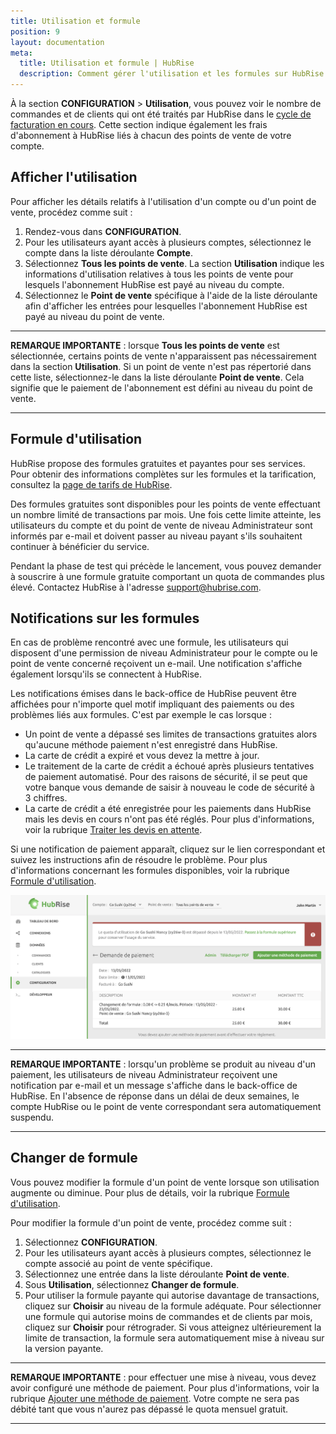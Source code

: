 ```yaml
---
title: Utilisation et formule
position: 9
layout: documentation
meta:
  title: Utilisation et formule | HubRise
  description: Comment gérer l'utilisation et les formules sur HubRise.
---
```


À la section **CONFIGURATION** > **Utilisation**, vous pouvez voir le nombre de commandes et de clients qui ont été traités par HubRise dans le [cycle de facturation en cours](/docs/paiement#cycles-de-facturation). Cette section indique également les frais d'abonnement à HubRise liés à chacun des points de vente de votre compte.

## Afficher l'utilisation

Pour afficher les détails relatifs à l'utilisation d'un compte ou d'un point de vente, procédez comme suit :

1. Rendez-vous dans **CONFIGURATION**.
1. Pour les utilisateurs ayant accès à plusieurs comptes, sélectionnez le compte dans la liste déroulante **Compte**.
1. Sélectionnez **Tous les points de vente**. La section **Utilisation** indique les informations d'utilisation relatives à tous les points de vente pour lesquels l'abonnement HubRise est payé au niveau du compte.
1. Sélectionnez le **Point de vente** spécifique à l'aide de la liste déroulante afin d'afficher les entrées pour lesquelles l'abonnement HubRise est payé au niveau du point de vente.

---

**REMARQUE IMPORTANTE** : lorsque **Tous les points de vente** est sélectionnée, certains points de vente n'apparaissent pas nécessairement dans la section **Utilisation**. Si un point de vente n'est pas répertorié dans cette liste, sélectionnez-le dans la liste déroulante **Point de vente**. Cela signifie que le paiement de l'abonnement est défini au niveau du point de vente.

---

## Formule d'utilisation

HubRise propose des formules gratuites et payantes pour ses services. Pour obtenir des informations complètes sur les formules et la tarification, consultez la [page de tarifs de HubRise](/tarifs/).

Des formules gratuites sont disponibles pour les points de vente effectuant un nombre limité de transactions par mois. Une fois cette limite atteinte, les utilisateurs du compte et du point de vente de niveau Administrateur sont informés par e-mail et doivent passer au niveau payant s'ils souhaitent continuer à bénéficier du service.

Pendant la phase de test qui précède le lancement, vous pouvez demander à souscrire à une formule gratuite comportant un quota de commandes plus élevé. Contactez HubRise à l'adresse [support@hubrise.com](mailto:support@hubrise.com).

## Notifications sur les formules

En cas de problème rencontré avec une formule, les utilisateurs qui disposent d'une permission de niveau Administrateur pour le compte ou le point de vente concerné reçoivent un e-mail. Une notification s'affiche également lorsqu'ils se connectent à HubRise.

Les notifications émises dans le back-office de HubRise peuvent être affichées pour n'importe quel motif impliquant des paiements ou des problèmes liés aux formules. C'est par exemple le cas lorsque :

- Un point de vente a dépassé ses limites de transactions gratuites alors qu'aucune méthode paiement n'est enregistré dans HubRise.
- La carte de crédit a expiré et vous devez la mettre à jour.
- Le traitement de la carte de crédit a échoué après plusieurs tentatives de paiement automatisé. Pour des raisons de sécurité, il se peut que votre banque vous demande de saisir à nouveau le code de sécurité à 3 chiffres.
- La carte de crédit a été enregistrée pour les paiements dans HubRise mais les devis en cours n'ont pas été réglés. Pour plus d'informations, voir la rubrique [Traiter les devis en attente](/docs/paiement#traiter-les-devis-en-attente).

Si une notification de paiement apparaît, cliquez sur le lien correspondant et suivez les instructions afin de résoudre le problème. Pour plus d'informations concernant les formules disponibles, voir la rubrique [Formule d'utilisation](#formule-d-utilisation).

![Payer un abonnement](../images/022-fr-2x-pay-subscription.png)

---

**REMARQUE IMPORTANTE** : lorsqu'un problème se produit au niveau d'un paiement, les utilisateurs de niveau Administrateur reçoivent une notification par e-mail et un message s'affiche dans le back-office de HubRise. En l'absence de réponse dans un délai de deux semaines, le compte HubRise ou le point de vente correspondant sera automatiquement suspendu.

---

## Changer de formule

Vous pouvez modifier la formule d'un point de vente lorsque son utilisation augmente ou diminue. Pour plus de détails, voir la rubrique [Formule d'utilisation](#formule-d-utilisation).

Pour modifier la formule d'un point de vente, procédez comme suit :

1. Sélectionnez **CONFIGURATION**.
1. Pour les utilisateurs ayant accès à plusieurs comptes, sélectionnez le compte associé au point de vente spécifique.
1. Sélectionnez une entrée dans la liste déroulante **Point de vente**.
1. Sous **Utilisation**, sélectionnez **Changer de formule**.
1. Pour utiliser la formule payante qui autorise davantage de transactions, cliquez sur **Choisir** au niveau de la formule adéquate. Pour sélectionner une formule qui autorise moins de commandes et de clients par mois, cliquez sur **Choisir** pour rétrograder. Si vous atteignez ultérieurement la limite de transaction, la formule sera automatiquement mise à niveau sur la version payante.

---

**REMARQUE IMPORTANTE** : pour effectuer une mise à niveau, vous devez avoir configuré une méthode de paiement. Pour plus d'informations, voir la rubrique [Ajouter une méthode de paiement](/docs/paiement#ajouter-un-mode-de-paiement). Votre compte ne sera pas débité tant que vous n'aurez pas dépassé le quota mensuel gratuit.

---
